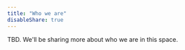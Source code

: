 ```yaml
---
title: "Who we are"
disableShare: true
---
```


TBD. We'll be sharing more about who we are in this space.
